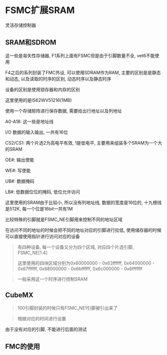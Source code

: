 # FSMC扩展SRAM

灵活存储控制器

## SRAM和SDROM

这一些是易失性存储器, F1系列上面有FSMC但是由于引脚数量不全, vet6不能使用

F4之后的系列封装了FMC外设, 可以使用SDRAM作为RAM, 主要的区别是是静态和动态, 以及读取的时序的区别, 动态时序以及静态时序

设备的区别是使用锁存器和内存的区别

这里使用的是IS62WV51216(1MB)

使用一个存储矩阵进行保存数据, 需要给出行地址以及列地址

A0-A18: 这一些是地址线

I/O 数据的输入输出, 一共有16位

CS2/CS1: 两个片选2为高电平有效, 1是低电平, 主要用来组装多个SRAM为一个大的SRAM

OE#: 输出使能

WE#: 写使能

UB#: 数据掩码

LB#: 低数据位位的掩码, 低位允许访问

这里使用的SRAM由于比较小, 所以没有列地址线, 数据的宽度是16位的, 十九根线是512K, 每一个位是16bit一共有1M

比较特殊的引脚就是FSMC_NE引脚用来控制不同的地址区域

在访问不同的地址的时候会把不同的地址对应的引脚进行拉低, 使用储存器的时候可以直接使用指针进行访问对应的设备

> 有四种设备, 每一个设备又分为四个区域, 对应四个片选引脚, FSMC_NE[1:4]
>
> 这里使用的四块区域分别为0x60000000 - 0x63ffffff, 0x64000000 - 0x67ffffff, 0x68000000 - 0x6bffffff, 0x6c000000 - 0x6fffffff

> 一般采用这一个时序进行控制SRAM

## CubeMX

> 100引脚封装的时候只有FSMC_NE1引脚被引出来了
>

> 根据对应的时间进行设置

由于没有对应的引脚, 不能进行后面的测试

## FMC的使用











